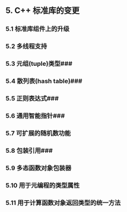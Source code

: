﻿## __5. C++ 标准库的变更__ ##

### 5.1 标准库组件上的升级 ###

### 5.2 多线程支持 ###

### 5.3 元组(tuple)类型###

### 5.4 散列表(hash table)###

### 5.5 正则表达式###

### 5.6 通用智能指针###

### 5.7 可扩展的随机数功能 ###

### 5.8 包装引用###

### 5.9 多态函数对象包装器 ###

### 5.10 用于元编程的类型属性 ###

### 5.11 用于计算函数对象返回类型的统一方法 ###
